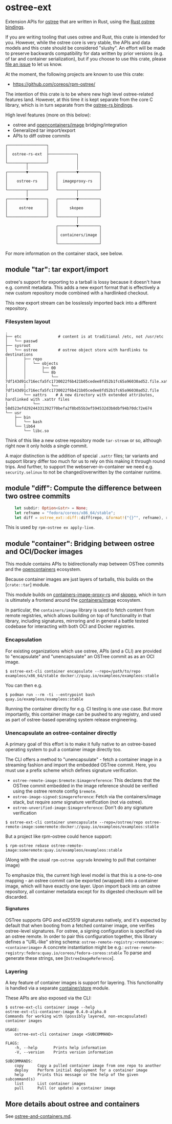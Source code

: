 # ostree-ext

Extension APIs for [ostree](https://github.com/ostreedev/ostree/) that are written in Rust, using the [Rust ostree bindings](https://crates.io/crates/ostree).

If you are writing tooling that uses ostree and Rust, this crate is intended for you.
However, while the ostree core is very stable, the APIs and data models and this crate
should be considered "slushy".  An effort will be made to preserve backwards compatibility
for data written by prior versions (e.g. of tar and container serialization), but
if you choose to use this crate, please [file an issue](https://github.com/ostreedev/ostree-rs-ext/issues)
to let us know.

At the moment, the following projects are known to use this crate:

- https://github.com/coreos/rpm-ostree/

The intention of this crate is to be where new high level ostree-related features
land.  However, at this time it is kept separate from the core C library, which
is in turn separate from the [ostree-rs bindings](https://github.com/ostreedev/ostree-rs).

High level features (more on this below):

- ostree and [opencontainers/image](https://github.com/opencontainers/image-spec) bridging/integration
- Generalized tar import/export
- APIs to diff ostree commits

```
┌─────────────────┐
│                 │
│  ostree-rs-ext  ├────────────┐
│                 │            │
└────────┬────────┘            │
         │                     │
┌────────▼────────┐   ┌────────▼─────────┐
│                 │   │                  │
│    ostree-rs    │   │  imageproxy-rs   │
│                 │   │                  │
└────────┬────────┘   └────────┬─────────┘
         │                     │
┌────────▼────────┐   ┌────────▼─────────┐
│                 │   │                  │
│     ostree      │   │     skopeo       │
│                 │   │                  │
└─────────────────┘   └────────┬─────────┘
                               │
                      ┌────────▼─────────┐
                      │                  │
                      │ containers/image │
                      │                  │
                      └──────────────────┘
```

For more information on the container stack, see below.

## module "tar": tar export/import

ostree's support for exporting to a tarball is lossy because it doesn't have e.g. commit
metadata.  This adds a new export format that is effectively a new custom repository mode 
combined with a hardlinked checkout.

This new export stream can be losslessly imported back into a different repository.

### Filesystem layout

```
.
├── etc                # content is at traditional /etc, not /usr/etc
│   └── passwd
├── sysroot       
│   └── ostree         # ostree object store with hardlinks to destinations
│       ├── repo
│       │   └── objects
│       │       ├── 00
│       │       └── 8b
│       │           └── 7df143d91c716ecfa5fc1730022f6b421b05cedee8fd52b1fc65a96030ad52.file.xattrs
│       │           └── 7df143d91c716ecfa5fc1730022f6b421b05cedee8fd52b1fc65a96030ad52.file
│       └── xattrs    # A new directory with extended attributes, hardlinked with .xattr files
│           └── 58d523efd29244331392770befa2f8bd55b3ef594532d3b8dbf94b70dc72e674
└── usr
    ├── bin
    │   └── bash
    └── lib64
        └── libc.so
```

Think of this like a new ostree repository mode `tar-stream` or so, although right now it only holds a single commit.

A major distinction is the addition of special `.xattr` files; tar variants and support library differ too much for us to rely on this making it through round trips.  And further, to support the webserver-in-container we need e.g. `security.selinux` to not be changed/overwritten by the container runtime.

## module "diff": Compute the difference between two ostree commits

```rust
    let subdir: Option<&str> = None;
    let refname = "fedora/coreos/x86_64/stable";
    let diff = ostree_ext::diff::diff(repo, &format!("{}^", refname), refname, subdir)?;
```

This is used by `rpm-ostree ex apply-live`.

## module "container": Bridging between ostree and OCI/Docker images


This module contains APIs to bidirectionally map between OSTree commits and the [opencontainers](https://github.com/opencontainers)
ecosystem.

Because container images are just layers of tarballs, this builds on the [`crate::tar`] module.

This module builds on [containers-image-proxy-rs](https://github.com/containers/containers-image-proxy-rs)
and [skopeo](https://github.com/containers/skopeo), which in turn is ultimately a frontend
around the [containers/image](https://github.com/containers/image) ecosystem.

In particular, the `containers/image` library is used to fetch content from remote registries,
which allows building on top of functionality in that library, including signatures, mirroring
and in general a battle tested codebase for interacting with both OCI and Docker registries.

### Encapsulation

For existing organizations which use ostree, APIs (and a CLI) are provided to "encapsulate"
and "unencapsulate" an OSTree commit as as an OCI image.

```
$ ostree-ext-cli container encapsulate --repo=/path/to/repo exampleos/x86_64/stable docker://quay.io/exampleos/exampleos:stable
```
You can then e.g.

```
$ podman run --rm -ti --entrypoint bash quay.io/exampleos/exampleos:stable
```

Running the container directly for e.g. CI testing is one use case.  But more importantly, this container image
can be pushed to any registry, and used as part of ostree-based operating system release engineering.

### Unencapsulate an ostree-container directly

A primary goal of this effort is to make it fully native to an ostree-based operating system to pull a container image directly too.

The CLI offers a method to "unencapsulate" - fetch a container image in a streaming fashion and
import the embedded OSTree commit.  Here, you must use a prefix scheme which defines signature verification.

- `ostree-remote-image:$remote:$imagereference`: This declares that the OSTree commit embedded in the image reference should be verified using the ostree remote config `$remote`.
- `ostree-image-signed:$imagereference`: Fetch via the containers/image stack, but require *some* signature verification (not via ostree).
- `ostree-unverified-image:$imagereference`: Don't do any signature verification

```
$ ostree-ext-cli container unencapsulate --repo=/ostree/repo ostree-remote-image:someremote:docker://quay.io/exampleos/exampleos:stable
```

But a project like rpm-ostree could hence support:

```
$ rpm-ostree rebase ostree-remote-image:someremote:quay.io/exampleos/exampleos:stable
```

(Along with the usual `rpm-ostree upgrade` knowing to pull that container image)


To emphasize this, the current high level model is that this is a one-to-one mapping - an ostree commit
can be exported (wrapped) into a container image, which will have exactly one layer.  Upon import
back into an ostree repository, all container metadata except for its digested checksum will be discarded.

#### Signatures

OSTree supports GPG and ed25519 signatures natively, and it's expected by default that
when booting from a fetched container image, one verifies ostree-level signatures.
For ostree, a signing configuration is specified via an ostree remote.  In order to
pair this configuration together, this library defines a "URL-like" string schema:
`ostree-remote-registry:<remotename>:<containerimage>`
A concrete instantiation might be e.g.: `ostree-remote-registry:fedora:quay.io/coreos/fedora-coreos:stable`
To parse and generate these strings, see [`OstreeImageReference`].

### Layering

A key feature of container images is support for layering.  This functionality is handled
via a separate [container/store](https://docs.rs/ostree_ext/latest/container/store/) module.

These APIs are also exposed via the CLI:

```
$ ostree-ext-cli container image --help
ostree-ext-cli-container-image 0.4.0-alpha.0
Commands for working with (possibly layered, non-encapsulated) container images

USAGE:
    ostree-ext-cli container image <SUBCOMMAND>

FLAGS:
    -h, --help       Prints help information
    -V, --version    Prints version information

SUBCOMMANDS:
    copy      Copy a pulled container image from one repo to another
    deploy    Perform initial deployment for a container image
    help      Prints this message or the help of the given subcommand(s)
    list      List container images
    pull      Pull (or update) a container image
```

## More details about ostree and containers

See [ostree-and-containers.md](ostree-and-containers.md).
